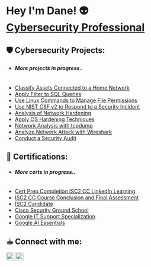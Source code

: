 <h1>Hey I'm Dane! 👽 <br/><a <a href="https://www.linkedin.com/in/dainecryption/">Cybersecurity Professional</a></h1>

<h2> 🛡️ Cybersecurity Projects: </h2>

  - <h4><i> More projects in progress.. </i></h4><br>
  - [Classify Assets Connected to a Home Network](https://github.com/dainecryption/ClassifyAssetsConnectedToAHomeNetwork/blob/main/README.md)
  - [Apply Filter to SQL Queries](https://github.com/dainecryption/ApplyFiltersToSQLQueries/blob/main/README.md)
  - [Use Linux Commands to Manage File Permissions](https://github.com/dainecryption/Use-Linux-Commands-to-Manage-File-Permissions/blob/main/README.md)
  - [Use NIST CSF v2 to Respond to a Security Incident](https://github.com/dainecryption/NIST-CSF-v2/blob/main/README.md)
  - [Analysis of Network Hardening](https://github.com/dainecryption/AnalysisNetworkHardening/blob/main/README.md)
  - [Apply OS Hardening Techniques](https://github.com/dainecryption/OSHardeningTechniques/blob/main/README.md)
  - [Network Analysis with tcpdump](https://github.com/dainecryption/NetworkAnalysiswithtcpdump/blob/main/README.md)
  - [Analyze Network Attack with Wireshark](https://github.com/dainecryption/AnalyzeNetworkAttackwithWireshark/blob/main/README.md)
  - [Conduct a Security Audit](https://github.com/dainecryption/SecurityAudit/blob/main/README.md)


<h2> 📜 Certifications: </h2>

  - <h4><i> More certs in progress.. </i></h4><br>
  - [Cert Prep Completion ISC2 CC LinkedIn Learning](https://github.com/dainecryption/dainecryption/blob/main/Cert%20Prep%20ISC2%20CC%20-CertificateOfCompletion.pdf)
  - [ISC2 CC Course Conclusion and Final Assessment](https://github.com/dainecryption/dainecryption/blob/main/ISC2%20CC%20Final%20Assessment.pdf)
  - [ISC2 Candidate](https://www.credly.com/badges/afc7cc34-5abf-4a8b-8fbc-8437e685afdf/public_url)
  - [Cisco Security Ground School](https://github.com/dainecryption/dainecryption/blob/main/GroundSchool-cert.pdf)
  - [Google IT Support Specialization](https://www.coursera.org/account/accomplishments/professional-cert/ABCFVC8528YW)
  - [Google AI Essentials](https://www.coursera.org/account/accomplishments/verify/ZMT4LLLDMAPV)
 

<h2> ☕︎ Connect with me:</h2>

[<img align="left" alt="DaineParaon | LinkedIn" width="22px" src="https://cdn.jsdelivr.net/npm/simple-icons@v3/icons/linkedin.svg" />][linkedin]
[<img align="left" alt="DaineParaon | Instagram" width="22px" src="https://cdn.jsdelivr.net/npm/simple-icons@v3/icons/instagram.svg" />][instagram]

[instagram]: https://www.instagram.com/dainegrs/
[linkedin]: https://linkedin.com/in/dainecryption/

<!--
**dainecryption** is a ✨ _special_ ✨ repository because its `README.md` (this file) appears on your GitHub profile.

Here are some ideas to get you started:

- 🔭 I’m currently working on ...
- 🌱 I’m currently learning ...
- 👯 I’m looking to collaborate on ...
- 🤔 I’m looking for help with ...
- 💬 Ask me about ...
- 📫 How to reach me: ...
- 😄 Pronouns: ...
- ⚡ Fun fact: ...
-->
